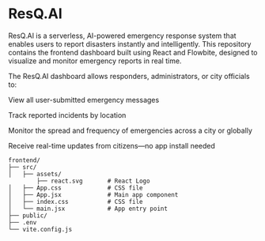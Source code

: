 # ResQ.AI
ResQ.AI is a serverless, AI-powered emergency response system that enables users to report disasters instantly and intelligently. This repository contains the frontend dashboard built using React and Flowbite, designed to visualize and monitor emergency reports in real time.

The ResQ.AI dashboard allows responders, administrators, or city officials to:

View all user-submitted emergency messages

Track reported incidents by location

Monitor the spread and frequency of emergencies across a city or globally

Receive real-time updates from citizens—no app install needed
```
frontend/
├── src/
│   ├── assets/         
        ├── react.svg       # React Logo
│   ├── App.css             # CSS file
│   ├── App.jsx             # Main app component
│   ├── index.css           # CSS file
│   └── main.jsx            # App entry point
├── public/
├── .env
└── vite.config.js

```

